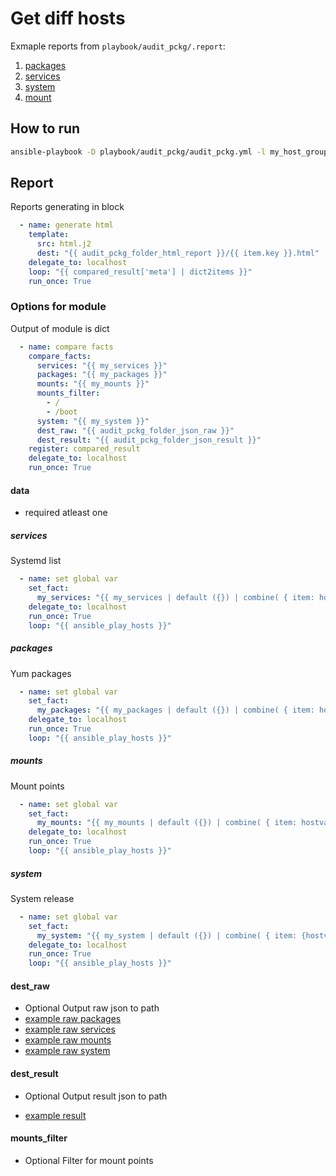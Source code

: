 # Get diff hosts

Exmaple reports from `playbook/audit_pckg/.report`:

1. [packages](https://htmlpreview.github.io/?https://github.com/HappyFX/ansible_audit_module/blob/master/playbook/audit_pckg/reports/html/packages.html)
1. [services](https://htmlpreview.github.io/?https://github.com/HappyFX/ansible_audit_module/blob/master/playbook/audit_pckg/reports/html/services.html)
1. [system](https://htmlpreview.github.io/?https://github.com/HappyFX/ansible_audit_module/blob/master/playbook/audit_pckg/reports/html/system.html)
1. [mount](https://htmlpreview.github.io/?https://github.com/HappyFX/ansible_audit_module/blob/master/playbook/audit_pckg/reports/html/mounts.html)

## How to run

```bash
ansible-playbook -D playbook/audit_pckg/audit_pckg.yml -l my_host_group
```

## Report

Reports generating in block

```yml
  - name: generate html
    template:
      src: html.j2
      dest: "{{ audit_pckg_folder_html_report }}/{{ item.key }}.html"
    delegate_to: localhost
    loop: "{{ compared_result['meta'] | dict2items }}"
    run_once: True
```

### Options for module

Output of module is dict

```yml
  - name: compare facts
    compare_facts:
      services: "{{ my_services }}"
      packages: "{{ my_packages }}"
      mounts: "{{ my_mounts }}"
      mounts_filter:
        - /
        - /boot
      system: "{{ my_system }}"
      dest_raw: "{{ audit_pckg_folder_json_raw }}"
      dest_result: "{{ audit_pckg_folder_json_result }}"
    register: compared_result
    delegate_to: localhost
    run_once: True
```

#### data

* required atleast one

##### services

Systemd list

```yml
  - name: set global var
    set_fact:
      my_services: "{{ my_services | default ({}) | combine( { item: hostvars[item].ansible_facts.services} ) }}"
    delegate_to: localhost
    run_once: True
    loop: "{{ ansible_play_hosts }}"
```

##### packages

Yum packages

```yml
  - name: set global var
    set_fact:
      my_packages: "{{ my_packages | default ({}) | combine( { item: hostvars[item].ansible_facts.packages} ) }}"
    delegate_to: localhost
    run_once: True
    loop: "{{ ansible_play_hosts }}"
```

##### mounts

Mount points

```yml
  - name: set global var
    set_fact:
      my_mounts: "{{ my_mounts | default ({}) | combine( { item: hostvars[item].ansible_mounts} ) }}"
    delegate_to: localhost
    run_once: True
    loop: "{{ ansible_play_hosts }}"
```

##### system

System release

```yml
  - name: set global var
    set_fact:
      my_system: "{{ my_system | default ({}) | combine( { item: {hostvars[item].ansible_distribution: hostvars[item].ansible_distribution_version} }) }}"
    delegate_to: localhost
    run_once: True
    loop: "{{ ansible_play_hosts }}"
```

#### dest_raw

* Optional
Output raw json to path
* [example raw packages](playbook/audit_pckg/reports/json_raw/raw_packages.json)
* [example raw services](playbook/audit_pckg/reports/json_raw/raw_services.json)
* [example raw mounts](playbook/audit_pckg/reports/json_raw/raw_mounts.json)
* [example raw system](playbook/audit_pckg/reports/json_raw/raw_system.json)

#### dest_result

* Optional
Output result json to path

* [example result](playbook/audit_pckg/reports/json_result/result.json)

#### mounts_filter

* Optional
Filter for mount points

